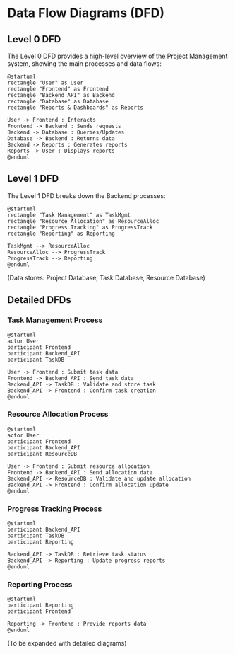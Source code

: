 # Data Flow Diagrams (DFD)

## Level 0 DFD

The Level 0 DFD provides a high-level overview of the Project Management system, showing the main processes and data flows:

```plantuml
@startuml
rectangle "User" as User
rectangle "Frontend" as Frontend
rectangle "Backend API" as Backend
rectangle "Database" as Database
rectangle "Reports & Dashboards" as Reports

User -> Frontend : Interacts
Frontend -> Backend : Sends requests
Backend -> Database : Queries/Updates
Database -> Backend : Returns data
Backend -> Reports : Generates reports
Reports -> User : Displays reports
@enduml
```

## Level 1 DFD

The Level 1 DFD breaks down the Backend processes:

```plantuml
@startuml
rectangle "Task Management" as TaskMgmt
rectangle "Resource Allocation" as ResourceAlloc
rectangle "Progress Tracking" as ProgressTrack
rectangle "Reporting" as Reporting

TaskMgmt --> ResourceAlloc
ResourceAlloc --> ProgressTrack
ProgressTrack --> Reporting
@enduml
```

(Data stores: Project Database, Task Database, Resource Database)

## Detailed DFDs

### Task Management Process

```plantuml
@startuml
actor User
participant Frontend
participant Backend_API
participant TaskDB

User -> Frontend : Submit task data
Frontend -> Backend_API : Send task data
Backend_API -> TaskDB : Validate and store task
Backend_API -> Frontend : Confirm task creation
@enduml
```

### Resource Allocation Process

```plantuml
@startuml
actor User
participant Frontend
participant Backend_API
participant ResourceDB

User -> Frontend : Submit resource allocation
Frontend -> Backend_API : Send allocation data
Backend_API -> ResourceDB : Validate and update allocation
Backend_API -> Frontend : Confirm allocation update
@enduml
```

### Progress Tracking Process

```plantuml
@startuml
participant Backend_API
participant TaskDB
participant Reporting

Backend_API -> TaskDB : Retrieve task status
Backend_API -> Reporting : Update progress reports
@enduml
```

### Reporting Process

```plantuml
@startuml
participant Reporting
participant Frontend

Reporting -> Frontend : Provide reports data
@enduml
```

(To be expanded with detailed diagrams)
